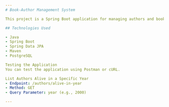 ```yaml
---
# Book-Author Management System

This project is a Spring Boot application for managing authors and books using the Gutendex api. It includes functionality to list authors who were alive in a specific year and books by lenguage.

## Technologies Used

- Java
- Spring Boot
- Spring Data JPA
- Maven
- PostgreSQL

Testing the Application
You can test the application using Postman or cURL.  

List Authors Alive in a Specific Year
- Endpoint: /authors/alive-in-year
- Method: GET
- Query Parameter: year (e.g., 2000)

---
```

